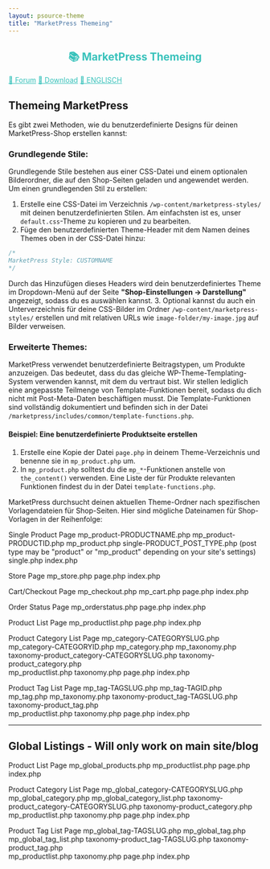 ```yaml
---
layout: psource-theme
title: "MarketPress Themeing"
---
```


<h2 align="center" style="color:#38c2bb;">📚 MarketPress Themeing</h2>

<div class="menu">
  <a href="https://github.com/cp-psource/marketpress/discussions" style="color:#38c2bb;">💬 Forum</a>
  <a href="https://github.com/cp-psource/marketpress/releases" style="color:#38c2bb;">📝 Download</a>
  <a href="readme-en.html" style="color:#38c2bb;">📝 ENGLISCH</a>
</div>

Themeing MarketPress
-------------------------------------------------------------------------------

Es gibt zwei Methoden, wie du benutzerdefinierte Designs für deinen MarketPress-Shop erstellen kannst:

### Grundlegende Stile:

Grundlegende Stile bestehen aus einer CSS-Datei und einem optionalen Bilderordner, die auf den Shop-Seiten geladen und angewendet werden. Um einen grundlegenden Stil zu erstellen:

1. Erstelle eine CSS-Datei im Verzeichnis `/wp-content/marketpress-styles/` mit deinen benutzerdefinierten Stilen. Am einfachsten ist es, unser `default.css`-Theme zu kopieren und zu bearbeiten.
2. Füge den benutzerdefinierten Theme-Header mit dem Namen deines Themes oben in der CSS-Datei hinzu:
  ```css
  /*
  MarketPress Style: CUSTOMNAME
  */
  ```
  Durch das Hinzufügen dieses Headers wird dein benutzerdefiniertes Theme im Dropdown-Menü auf der Seite **"Shop-Einstellungen -> Darstellung"** angezeigt, sodass du es auswählen kannst.
3. Optional kannst du auch ein Unterverzeichnis für deine CSS-Bilder im Ordner `/wp-content/marketpress-styles/` erstellen und mit relativen URLs wie `image-folder/my-image.jpg` auf Bilder verweisen.

### Erweiterte Themes:

MarketPress verwendet benutzerdefinierte Beitragstypen, um Produkte anzuzeigen. Das bedeutet, dass du das gleiche WP-Theme-Templating-System verwenden kannst, mit dem du vertraut bist. Wir stellen lediglich eine angepasste Teilmenge von Template-Funktionen bereit, sodass du dich nicht mit Post-Meta-Daten beschäftigen musst. Die Template-Funktionen sind vollständig dokumentiert und befinden sich in der Datei `/marketpress/includes/common/template-functions.php`.

#### Beispiel: Eine benutzerdefinierte Produktseite erstellen

1. Erstelle eine Kopie der Datei `page.php` in deinem Theme-Verzeichnis und benenne sie in `mp_product.php` um.
2. In `mp_product.php` solltest du die `mp_*`-Funktionen anstelle von `the_content()` verwenden. Eine Liste der für Produkte relevanten Funktionen findest du in der Datei `template-functions.php`.

MarketPress durchsucht deinen aktuellen Theme-Ordner nach spezifischen Vorlagendateien für Shop-Seiten. Hier sind mögliche Dateinamen für Shop-Vorlagen in der Reihenfolge:
 
  Single Product Page
    mp_product-PRODUCTNAME.php
    mp_product-PRODUCTID.php
    mp_product.php
    single-PRODUCT_POST_TYPE.php (post type may be "product" or "mp_product" depending on your site's settings)
    single.php
    index.php
    
  Store Page
    mp_store.php
    page.php
    index.php
    
  Cart/Checkout Page
    mp_checkout.php
    mp_cart.php
    page.php
    index.php
    
  Order Status Page
    mp_orderstatus.php
    page.php
    index.php
    
  Product List Page
    mp_productlist.php
    page.php
    index.php
    
  Product Category List Page
    mp_category-CATEGORYSLUG.php
    mp_category-CATEGORYID.php
    mp_category.php
    mp_taxonomy.php
    taxonomy-product_category-CATEGORYSLUG.php
    taxonomy-product_category.php    
    mp_productlist.php
    taxonomy.php
    page.php
    index.php
    
  Product Tag List Page
    mp_tag-TAGSLUG.php
    mp_tag-TAGID.php
    mp_tag.php
    mp_taxonomy.php
    taxonomy-product_tag-TAGSLUG.php
    taxonomy-product_tag.php    
    mp_productlist.php
    taxonomy.php
    page.php
    index.php

  --------------------------------------------------
  Global Listings - Will only work on main site/blog
  --------------------------------------------------
  Product List Page
    mp_global_products.php
    mp_productlist.php
    page.php
    index.php
    
  Product Category List Page
    mp_global_category-CATEGORYSLUG.php
    mp_global_category.php
    mp_global_category_list.php
    taxonomy-product_category-CATEGORYSLUG.php
    taxonomy-product_category.php    
    mp_productlist.php
    taxonomy.php
    page.php
    index.php
    
  Product Tag List Page
    mp_global_tag-TAGSLUG.php
    mp_global_tag.php
    mp_global_tag_list.php
    taxonomy-product_tag-TAGSLUG.php
    taxonomy-product_tag.php    
    mp_productlist.php
    taxonomy.php
    page.php
    index.php